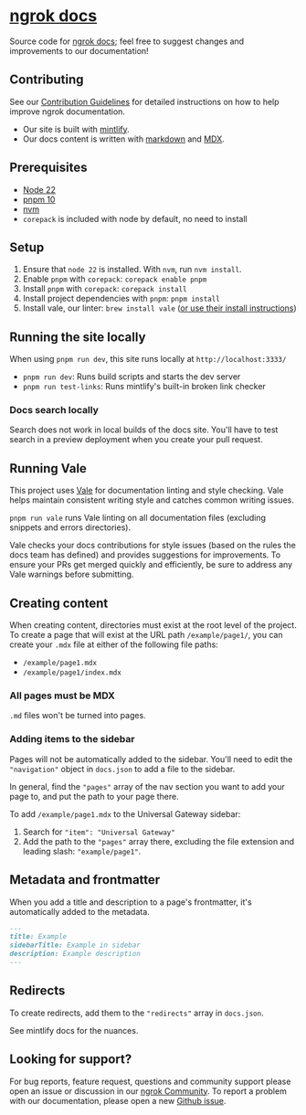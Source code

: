 # [ngrok docs](https://ngrok.com/docs)

Source code for [ngrok docs](https://ngrok.com/docs); feel free to suggest changes and improvements to our documentation!

## Contributing

See our [Contribution Guidelines](CONTRIBUTING.md) for detailed instructions on how to help improve ngrok documentation.

- Our site is built with [mintlify](https://mintlify.com/docs/).
- Our docs content is written with [markdown](https://www.markdownguide.org/getting-started/#what-is-markdown) and [MDX](https://mdxjs.com/docs/what-is-mdx/).

## Prerequisites

- [Node 22](https://nodejs.org/en/download)
- [pnpm 10](https://pnpm.io/installation#using-npm)
- [nvm](https://github.com/nvm-sh/nvm?tab=readme-ov-file#installing-and-updating)
- `corepack` is included with node by default, no need to install

## Setup

1. Ensure that `node 22` is installed. With `nvm`, run `nvm install`.
1. Enable `pnpm` with `corepack`: `corepack enable pnpm`
1. Install `pnpm` with `corepack`: `corepack install`
1. Install project dependencies with `pnpm`: `pnpm install`
1. Install vale, our linter: `brew install vale` ([or use their install instructions](https://vale.sh/docs/install))

## Running the site locally

When using `pnpm run dev`, this site runs locally at `http://localhost:3333/`

- `pnpm run dev`: Runs build scripts and starts the dev server
- `pnpm run test-links`: Runs mintlify's built-in broken link checker

### Docs search locally

Search does not work in local builds of the docs site. You'll have to test search in a preview deployment when you create your pull request.

## Running Vale

This project uses [Vale](https://vale.sh/) for documentation linting and style checking. Vale helps maintain consistent writing style and catches common writing issues.

`pnpm run vale` runs Vale linting on all documentation files (excluding snippets and errors directories).

Vale checks your docs contributions for style issues (based on the rules the docs team has defined) and provides suggestions for improvements. To ensure your PRs get merged quickly and efficiently, be sure to address any Vale warnings before submitting.

## Creating content

When creating content, directories must exist at the root level of the project. To create a page that will exist at the URL path `/example/page1/`, you can create your `.mdx` file at either of the following file paths:

- `/example/page1.mdx`
- `/example/page1/index.mdx`

### All pages must be MDX

`.md` files won't be turned into pages.

### Adding items to the sidebar

Pages will not be automatically added to the sidebar. You'll need to edit the `"navigation"` object in `docs.json` to add a file to the sidebar.

In general, find the `"pages"` array of the nav section you want to add your page to, and put the path to your page there.

To add `/example/page1.mdx` to the Universal Gateway sidebar:

1. Search for `"item": "Universal Gateway"`
2. Add the path to the `"pages"` array there, excluding the file extension and leading slash: `"example/page1"`.

## Metadata and frontmatter

When you add a title and description to a page's frontmatter, it's automatically added to the metadata.

```md
---
title: Example
sidebarTitle: Example in sidebar
description: Example description
---
```

## Redirects

To create redirects, add them to the `"redirects"` array in `docs.json`.

See mintlify docs for the nuances.

## Looking for support?

For bug reports, feature request, questions and community support please open an issue or discussion in our [ngrok Community](https://github.com/ngrok/ngrok).
To report a problem with our documentation, please open a new [Github issue](https://github.com/ngrok/ngrok-docs-v2/issues).
